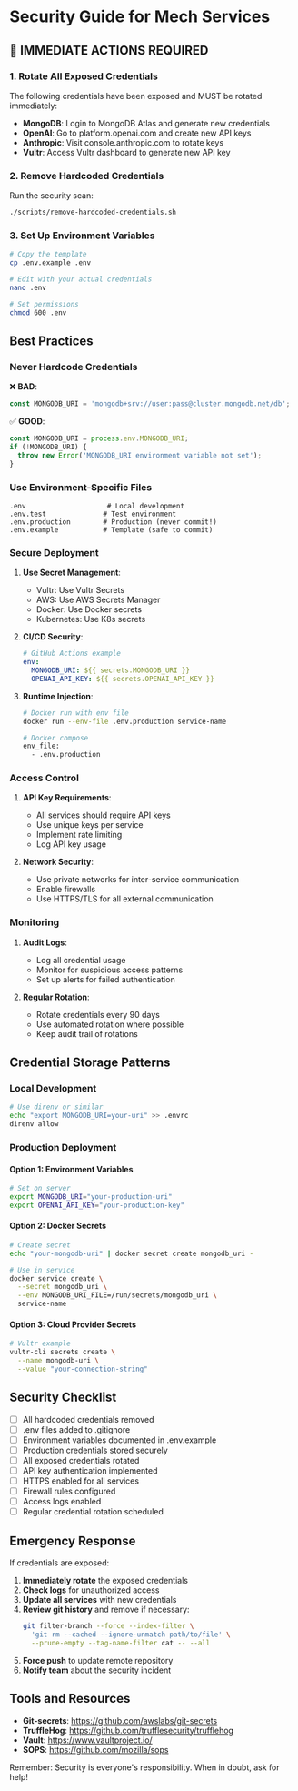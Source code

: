 # Security Guide for Mech Services

## 🚨 IMMEDIATE ACTIONS REQUIRED

### 1. Rotate All Exposed Credentials

The following credentials have been exposed and MUST be rotated immediately:

- **MongoDB**: Login to MongoDB Atlas and generate new credentials
- **OpenAI**: Go to platform.openai.com and create new API keys
- **Anthropic**: Visit console.anthropic.com to rotate keys
- **Vultr**: Access Vultr dashboard to generate new API key

### 2. Remove Hardcoded Credentials

Run the security scan:
```bash
./scripts/remove-hardcoded-credentials.sh
```

### 3. Set Up Environment Variables

```bash
# Copy the template
cp .env.example .env

# Edit with your actual credentials
nano .env

# Set permissions
chmod 600 .env
```

## Best Practices

### Never Hardcode Credentials

❌ **BAD**:
```javascript
const MONGODB_URI = 'mongodb+srv://user:pass@cluster.mongodb.net/db';
```

✅ **GOOD**:
```javascript
const MONGODB_URI = process.env.MONGODB_URI;
if (!MONGODB_URI) {
  throw new Error('MONGODB_URI environment variable not set');
}
```

### Use Environment-Specific Files

```
.env                    # Local development
.env.test              # Test environment
.env.production        # Production (never commit!)
.env.example           # Template (safe to commit)
```

### Secure Deployment

1. **Use Secret Management**:
   - Vultr: Use Vultr Secrets
   - AWS: Use AWS Secrets Manager
   - Docker: Use Docker secrets
   - Kubernetes: Use K8s secrets

2. **CI/CD Security**:
   ```yaml
   # GitHub Actions example
   env:
     MONGODB_URI: ${{ secrets.MONGODB_URI }}
     OPENAI_API_KEY: ${{ secrets.OPENAI_API_KEY }}
   ```

3. **Runtime Injection**:
   ```bash
   # Docker run with env file
   docker run --env-file .env.production service-name
   
   # Docker compose
   env_file:
     - .env.production
   ```

### Access Control

1. **API Key Requirements**:
   - All services should require API keys
   - Use unique keys per service
   - Implement rate limiting
   - Log API key usage

2. **Network Security**:
   - Use private networks for inter-service communication
   - Enable firewalls
   - Use HTTPS/TLS for all external communication

### Monitoring

1. **Audit Logs**:
   - Log all credential usage
   - Monitor for suspicious access patterns
   - Set up alerts for failed authentication

2. **Regular Rotation**:
   - Rotate credentials every 90 days
   - Use automated rotation where possible
   - Keep audit trail of rotations

## Credential Storage Patterns

### Local Development
```bash
# Use direnv or similar
echo "export MONGODB_URI=your-uri" >> .envrc
direnv allow
```

### Production Deployment

#### Option 1: Environment Variables
```bash
# Set on server
export MONGODB_URI="your-production-uri"
export OPENAI_API_KEY="your-production-key"
```

#### Option 2: Docker Secrets
```bash
# Create secret
echo "your-mongodb-uri" | docker secret create mongodb_uri -

# Use in service
docker service create \
  --secret mongodb_uri \
  --env MONGODB_URI_FILE=/run/secrets/mongodb_uri \
  service-name
```

#### Option 3: Cloud Provider Secrets
```bash
# Vultr example
vultr-cli secrets create \
  --name mongodb-uri \
  --value "your-connection-string"
```

## Security Checklist

- [ ] All hardcoded credentials removed
- [ ] .env files added to .gitignore
- [ ] Environment variables documented in .env.example
- [ ] Production credentials stored securely
- [ ] All exposed credentials rotated
- [ ] API key authentication implemented
- [ ] HTTPS enabled for all services
- [ ] Firewall rules configured
- [ ] Access logs enabled
- [ ] Regular credential rotation scheduled

## Emergency Response

If credentials are exposed:

1. **Immediately rotate** the exposed credentials
2. **Check logs** for unauthorized access
3. **Update all services** with new credentials
4. **Review git history** and remove if necessary:
   ```bash
   git filter-branch --force --index-filter \
     'git rm --cached --ignore-unmatch path/to/file' \
     --prune-empty --tag-name-filter cat -- --all
   ```
5. **Force push** to update remote repository
6. **Notify team** about the security incident

## Tools and Resources

- **Git-secrets**: https://github.com/awslabs/git-secrets
- **TruffleHog**: https://github.com/trufflesecurity/trufflehog
- **Vault**: https://www.vaultproject.io/
- **SOPS**: https://github.com/mozilla/sops

Remember: Security is everyone's responsibility. When in doubt, ask for help!